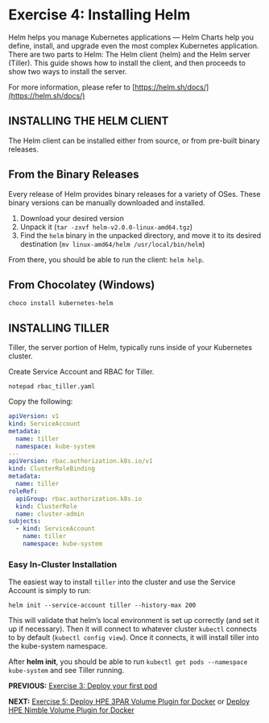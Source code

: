 # Exercise 4: Installing Helm

Helm helps you manage Kubernetes applications — Helm Charts help you define, install, and upgrade even the most complex Kubernetes application. There are two parts to Helm: The Helm client (helm) and the Helm server (Tiller). This guide shows how to install the client, and then proceeds to show two ways to install the server.

For more information, please refer to [https://helm.sh/docs/](https://helm.sh/docs/)

## INSTALLING THE HELM CLIENT
The Helm client can be installed either from source, or from pre-built binary releases.

## From the Binary Releases
Every release of Helm provides binary releases for a variety of OSes. These binary versions can be manually downloaded and installed.

1. Download your desired version
2. Unpack it (`tar -zxvf helm-v2.0.0-linux-amd64.tgz`)
3. Find the `helm` binary in the unpacked directory, and move it to its desired destination (`mv linux-amd64/helm /usr/local/bin/helm`)

From there, you should be able to run the client: `helm help`.

## From Chocolatey (Windows)
```
choco install kubernetes-helm
```

## INSTALLING TILLER
Tiller, the server portion of Helm, typically runs inside of your Kubernetes cluster.

Create Service Account and RBAC for Tiller.

```
notepad rbac_tiller.yaml
```

Copy the following:
```yaml
apiVersion: v1
kind: ServiceAccount
metadata:
  name: tiller
  namespace: kube-system
---
apiVersion: rbac.authorization.k8s.io/v1
kind: ClusterRoleBinding
metadata:
  name: tiller
roleRef:
  apiGroup: rbac.authorization.k8s.io
  kind: ClusterRole
  name: cluster-admin
subjects:
  - kind: ServiceAccount
    name: tiller
    namespace: kube-system
```    

### Easy In-Cluster Installation

The easiest way to install `tiller` into the cluster and use the Service Account is simply to run:
```
helm init --service-account tiller --history-max 200
```

This will validate that helm’s local environment is set up correctly (and set it up if necessary). Then it will connect to whatever cluster `kubectl` connects to by default (`kubectl config view`). Once it connects, it will install tiller into the kube-system namespace.

After **helm init**, you should be able to run `kubectl get pods --namespace kube-system` and see Tiller running.


**PREVIOUS:** [Exercise 3: Deploy your first pod](deploy_first_pod.md)

**NEXT:** [Exercise 5: Deploy HPE 3PAR Volume Plugin for Docker](3par_volume_plugin_install.md) or [Deploy HPE Nimble Volume Plugin for Docker](nimble_volume_plugin_install.md)
